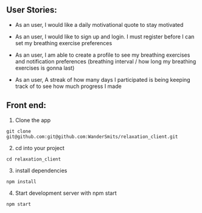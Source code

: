 ## User Stories:

- As an user, I would like a daily motivational quote to stay motivated

- As an user, I would like to sign up and login. I must register before I can set my breathing exercise preferences

- As an user, I am able to create a profile to see my breathing exercises and notification preferences (breathing interval / how long my breathing exercises is gonna last)

- As an user, A streak of how many days I participated is being keeping track of to see how much progress I made

## Front end:

1. Clone the app

```
git clone git@github.com:git@github.com:WanderSmits/relaxation_client.git
```

2. cd into your project

```
cd relaxation_client
```

3. install dependencies

```
npm install
```

4. Start development server with npm start

```
npm start
```
